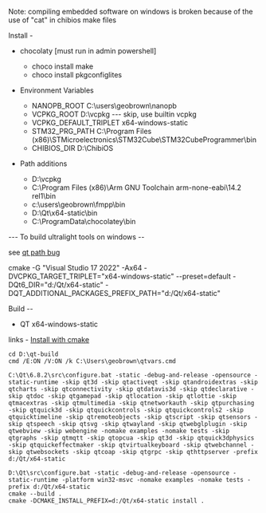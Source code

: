 
Note: compiling embedded software on windows is broken because of the use of "cat" in chibios make files

Install -
* chocolaty [must run in admin powershell]
    * choco install make
    * choco install pkgconfiglites

* Environment Variables
    * NANOPB_ROOT C:\users\geobrown\nanopb
    * VCPKG_ROOT  D:\vcpkg  --- skip, use builtin vcpkg
    * VCPKG_DEFAULT_TRIPLET x64-windows-static
    * STM32_PRG_PATH  C:\Program Files (x86)\STMicroelectronics\STM32Cube\STM32CubeProgrammer\bin
    * CHIBIOS_DIR D:\ChibiOS

* Path additions
    * D:\vcpkg
    * C:\Program Files (x86)\Arm GNU Toolchain arm-none-eabi\14.2 rel1\bin
    * c:\users\geobrown\fmpp\bin
    * D:\Qt\x64-static\bin
    * C:\ProgramData\chocolatey\bin


--- To build ultralight tools on windows --

see [qt path bug](https://bugreports.qt.io/browse/QTBUG-97615)

cmake -G "Visual Studio 17 2022" -Ax64 -DVCPKG_TARGET_TRIPLET="x64-windows-static" --preset=default -DQt6_DIR="d:/Qt/x64-static" -DQT_ADDITIONAL_PACKAGES_PREFIX_PATH="d:/Qt/x64-static"

Build -- 
* QT x64-windows-static


links - [Install with cmake](https://learn.microsoft.com/en-us/vcpkg/get_started/get-started?pivots=shell-powershell
)

```
cd D:\qt-build
cmd /E:ON /V:ON /k C:\Users\geobrown\qtvars.cmd
```

```
C:\Qt\6.8.2\src\configure.bat -static -debug-and-release -opensource -static-runtime -skip qt3d -skip qtactiveqt -skip qtandroidextras -skip qtcharts -skip qtconnectivity -skip qtdatavis3d -skip qtdeclarative -skip qtdoc -skip qtgamepad -skip qtlocation -skip qtlottie -skip qtmacextras -skip qtmultimedia -skip qtnetworkauth -skip qtpurchasing -skip qtquick3d -skip qtquickcontrols -skip qtquickcontrols2 -skip qtquicktimeline -skip qtremoteobjects -skip qtscript -skip qtsensors -skip qtspeech -skip qtsvg -skip qtwayland -skip qtwebglplugin -skip qtwebview -skip webengine -nomake examples -nomake tests -skip qtgraphs -skip qtmqtt -skip qtopcua -skip qt3d -skip qtquick3dphysics -skip qtquickeffectmaker -skip qtvirtualkeyboard -skip qtwebchannel -skip qtwebsockets -skip qtcoap -skip qtgrpc -skip qthttpserver -prefix d:/Qt/x64-static

```

```
D:\Qt\src\configure.bat -static -debug-and-release -opensource -static-runtime -platform win32-msvc -nomake examples -nomake tests -prefix d:/Qt/x64-static
cmake --build .
cmake -DCMAKE_INSTALL_PREFIX=d:/Qt/x64-static install .
```